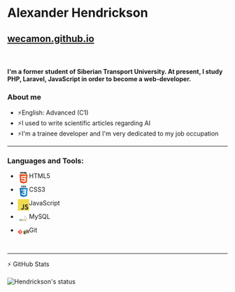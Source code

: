 # Alexander Hendrickson

## [wecamon.github.io](https://wecamon.github.io/)
<br>

#### I'm a former student of Siberian Transport University. At present, I study PHP, Laravel, JavaScript in order to become a web-developer.

### About me
- ⚡English: Advanced (C1)
- ⚡I used to write scientific articles regarding AI 
- ⚡I'm a trainee developer and I'm very dedicated to my job occupation

___

### Languages and Tools:

* <img align="left" alt="HTML5" width="26px" src="https://raw.githubusercontent.com/github/explore/80688e429a7d4ef2fca1e82350fe8e3517d3494d/topics/html/html.png" /> HTML5

* <img align="left" alt="CSS3" width="26px" src="https://raw.githubusercontent.com/github/explore/80688e429a7d4ef2fca1e82350fe8e3517d3494d/topics/css/css.png" /> CSS3

* <img align="left" alt="JavaScript" width="26px" src="https://raw.githubusercontent.com/github/explore/80688e429a7d4ef2fca1e82350fe8e3517d3494d/topics/javascript/javascript.png" /> JavaScript

* <img align="left" alt="MySQL" width="26px" src="https://raw.githubusercontent.com/github/explore/80688e429a7d4ef2fca1e82350fe8e3517d3494d/topics/mysql/mysql.png" /> MySQL

* <img align="left" alt="Git" width="26px" src="https://raw.githubusercontent.com/github/explore/80688e429a7d4ef2fca1e82350fe8e3517d3494d/topics/git/git.png" /> Git

<br>

---

  <summary>⚡ GitHub Stats</summary>
    <br>
  <img align="left" alt="Hendrickson's status" src="https://github-readme-stats-codestackr.vercel.app/api?username=Wecamon&show_icons=true&hide_border=true" />
